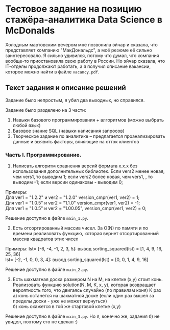 # Тестовое задание на позицию стажёра-аналитика Data Science в McDonalds

Холодным мартовским вечером мне позвонила эйчар и сказала, что представляет компанию "МакДональдс", а моё резюме её сильно заинтересовало. Я сильно удивился, потому что думал, что компания вообще-то приостановила свою работу в России. Но эйчар сказала, что IT-отделы продолжают работать, а я получил описание вакансии, которое можно найти в файле `vacancy.pdf`.

## Текст задания и описание решений

Задание было непростым, я убил два выходных, но справился. 

Задание было разделено на 3 части:
1. Навыки базового программирования + алгоритмов (можно выбрать любой язык)
2. Базовое знание SQL (навыки написания запросов)
3. Творческое задание по аналитике – предлагается проанализировать данные и выявить факторы, влияющие на отток клиентов

### Часть I. Программирование.

1. Написать алгоритм сравнения версий формата x.x.x без использования дополнительных библиотек.
Если vers2 менее новая, чем vers1, то выводим 1;
если vers2 более новая, чем vers1, , то выводим -1;
если версии одинаковы - выводим 0;

Примеры:  
Для ver1 = "1.2.2" и ver2 = "1.2.0" version_cmpr(ver1, ver2) = 1;  
Для ver1 = "1.0.5" и ver2 = "1.1.0" version_cmpr(ver1, ver2) = -1;  
Для ver1 = "1.0.5" и ver2 = "1.00.05", version_cmpr(ver1, ver2) = 0;  

Решение доступно в файле `main_1.py`.

2. Есть отсортированный массив чисел. За O(N) по памяти и по времени реализовать функцию, которая вернет отсортированный массив квадратов этих чисел  

Примеры: 
lst= [-6, -4, -1, 2, 3, 5]: вывод sorting_squared(lst) = [1, 4, 9, 16, 25, 36]  
lst= [-2, -1, 0, 0, 3, 4]: вывод sorting_squared(lst) = [0, 0, 1, 4, 9, 16]  

Решение доступно в файле `main_2.py`.

3. Есть шахматная доска размером N на M, на клетке (x,y) стоит конь.  
Реализовать функцию solution(N, M, K, x, y), которая возвращает вероятность того, что двигаясь случайно (по правилам коня) K раз  
а) конь останется на шахматной доске (если один раз вышел за пределы доски - уже не может вернуться)  
б) конь окажется в той же стартовой клетке (x,y)  

Решение доступно в файле `main_3.py`. Но я, конечно же, задания б) не увидел, поэтому его не сделал :)
